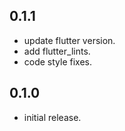 ## 0.1.1
* update flutter version.
* add flutter_lints.
* code style fixes.

## 0.1.0
* initial release.
